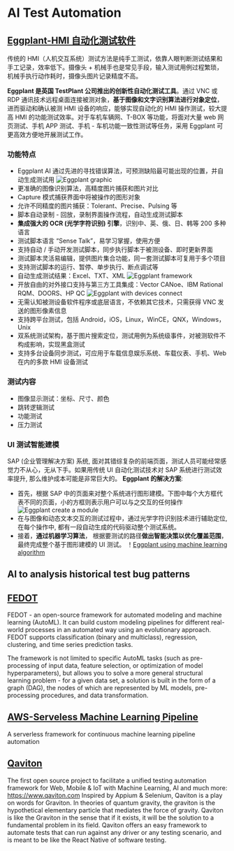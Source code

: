 # AI Test Automation
## [Eggplant-HMI 自动化测试软件](https://www.eggplantsoftware.com/products/test-automation-intelligence)
传统的 HMI（人机交互系统）测试方法是纯手工测试，依靠人眼判断测试结果和手工记录，效率低下。摄像头 + 机械手也是常见手段，输入测试用例过程繁琐，机械手执行动作耗时，摄像头图片记录精度不高。

**Eggplant 是英国 TestPlant 公司推出的创新性自动化测试工具**。通过 VNC 或 RDP 通讯技术远程桌面连接被测对象，**基于图像和文字识别算法进行对象定位**，进而驱动和确认被测 HMI 设备的响应，能够实现自动化的 HMI 操作测试，较大提高 HMI 的功能测试效率。对于车机车辆网、T-BOX 等功能，将面对大量 web 网页测试、手机 APP 测试、手机 - 车机功能一致性测试等任务，采用 Eggplant 可更高效方便地开展测试工作。

### 功能特点
- Eggplant AI 通过先进的寻找错误算法，可预测缺陷最可能出现的位置，并自动生成测试用
![Eggplant graphic](https://oscimg.oschina.net/oscnet/up-fc26138e786c3281187ebd00b589b58c72a.jpg)
- 更准确的图像识别算法，高精度图片捕获和图片对比
- Capture 模式捕获界面中将被操作的图形对象
- 允许不同精度的图片捕获：Tolerant、Precise、Pulsing 等
- 脚本自动录制 - 回放，录制界面操作流程，自动生成测试脚本
- **集成强大的 OCR (光学字符识别) 引擎**，识别中、英、俄、日、韩等 200 多种语言
- 测试脚本语言 “Sense Talk”，易学习掌握，使用方便
- 支持自动 / 手动开发测试脚本，同步执行脚本于被测设备、即时更新界面
- 测试脚本灵活易编辑，提供图片集合功能，同一套测试脚本可复用于多个项目
- 支持测试脚本的运行、暂停、单步执行、断点调试等
- 自动生成测试结果：Excel、TXT、XML
![Eggplant framework](https://oscimg.oschina.net/oscnet/up-beb28c5b44a0fd73bc319b0a0ff28d509ef.jpg)
- 开放自由的对外接口支持与第三方工具集成：Vector CANoe、IBM Rational RQM、DOORS、HP QC
![Eggplant with devices connect](https://oscimg.oschina.net/oscnet/up-d2bb9d0e1b137836f357d64eb42a8a92665.png)
- 无需认知被测设备软件程序或底层语言，不依赖其它技术，只需获得 VNC 发送的图形像素信息
- 支持跨平台测试，包括 Android，iOS，Linux，WinCE，QNX，Windows，Unix
- 双系统测试架构，基于图片搜索定位，测试用例为系统级事件，对被测软件不构成影响，实现黑盒测试
- 支持多台设备同步测试，可应用于车载信息娱乐系统、车载仪表、手机、Web 在内的多款 HMI 设备测试

### 测试内容
- 图像显示测试：坐标、尺寸、颜色
- 跳转逻辑测试
- 功能测试
- 压力测试

### UI 测试智能建模
SAP (企业管理解决方案) 系统, 面对其错综复杂的前端页面，测试人员可能经常感觉力不从心，无从下手。如果用传统 UI 自动化测试技术对 SAP 系统进行测试效率提升, 那么维护成本可能是非常巨大的。
**Eggplant 的解决方案**:
- 首先，根据 SAP 中的页面来对整个系统进行图形建模。下图中每个大方框代表不同的页面，小的方框则表示用户可以与之交互的任何操作
![Eggplant create a module](https://p1-jj.byteimg.com/tos-cn-i-t2oaga2asx/gold-user-assets/2020/6/11/172a1cac0d1f28d3~tplv-t2oaga2asx-zoom-in-crop-mark:3024:0:0:0.awebp)
- 在与图像和动态文本交互的测试过程中，通过光学字符识别技术进行辅助定位, 在每个操作中, 都有一段自动生成的代码驱动整个测试系统。
- 接着，**通过机器学习算法**， 根据要测试的路径**做出智能决策以优化覆盖范围**，最终完成整个基于图形建模的 UI 测试。
！[Eggplant using machine learning algorithm](https://p1-jj.byteimg.com/tos-cn-i-t2oaga2asx/gold-user-assets/2020/6/11/172a1cade33457f0~tplv-t2oaga2asx-zoom-in-crop-mark:3024:0:0:0.awebp)

## AI to analysis historical test bug patterns

## [FEDOT](https://github.com/nccr-itmo/FEDOT)
FEDOT - an open-source framework for automated modeling and machine learning (AutoML). It can build custom modeling pipelines for different real-world processes in an automated way using an evolutionary approach. FEDOT supports classification (binary and multiclass), regression, clustering, and time series prediction tasks.

The framework is not limited to specific AutoML tasks (such as pre-processing of input data, feature selection, or optimization of model hyperparameters), but allows you to solve a more general structural learning problem - for a given data set, a solution is built in the form of a graph (DAG), the nodes of which are represented by ML models, pre-processing procedures, and data transformation.

## [AWS-Serveless Machine Learning Pipeline](https://github.com/dylan-tong-aws/aws-serverless-ml-pipeline)
A serverless framework for continuous machine learning pipeline automation

## [Qaviton](https://github.com/qaviton/qaviton)
The first open source project to facilitate a unified testing automation framework for Web, Mobile & IoT with Machine Learning, AI and much more: https://www.qaviton.com
Inspired by Appium & Selenium, Qaviton is a play on words for Graviton. In theories of quantum gravity, the graviton is the hypothetical elementary particle that mediates the force of gravity. Qaviton is like the Graviton in the sense that if it exists, it will be the solution to a fundamental problem in its field.
Qaviton offers an easy framework to automate tests that can run against any driver or any testing scenario, and is meant to be like the React Native of software testing.

[//]: # (These are reference links used in the body of this note and get stripped out when the markdown processor does its job. There is no need to format nicely because it shouldn't be seen. Thanks SO - http://stackoverflow.com/questions/4823468/store-comments-in-markdown-syntax)

   [dill]: <https://github.com/joemccann/dillinger>
